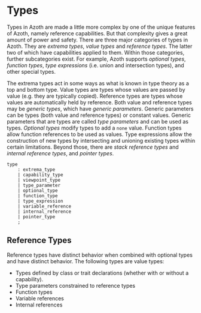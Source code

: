 # Types

Types in Azoth are made a little more complex by one of the unique features of Azoth, namely
reference capabilities. But that complexity gives a great amount of power and safety. There are
three major categories of types in Azoth. They are *extrema types*, *value types* and *reference
types*. The latter two of which have capabilities applied to them. Within those categories, further
subcategories exist. For example, Azoth supports *optional types*, *function types*, *type
expressions* (i.e. union and intersection types), and other special types.

The extrema types act in some ways as what is known in type theory as a top and bottom type. Value
types are types whose values are passed by value (e.g. they are typically copied). Reference types
are types whose values are automatically held by reference. Both value and reference types may be
*generic types*, which have *generic parameters*. Generic parameters can be types (both value and
reference types) or constant values. Generic parameters that are types are called *type parameters*
and can be used as types. *Optional types* modify types to add a `none` value. Function types allow
function references to be used as values. Type expressions allow the construction of new types by
intersecting and unioning existing types within certain limitations. Beyond those, there are
*stack reference types* and *internal reference types*, and *pointer types*.

```grammar
type
    : extrema_type
    | capability_type
    | viewpoint_type
    | type_parameter
    | optional_type
    | function_type
    | type_expression
    | variable_reference
    | internal_reference
    | pointer_type
    ;
```

## Reference Types

Reference types have distinct behavior when combined with optional types and have distinct behavior.
The following types are value types:

* Types defined by class or trait declarations (whether with or without a capability).
* Type parameters constrained to reference types
* Function types
* Variable references
* Internal references
